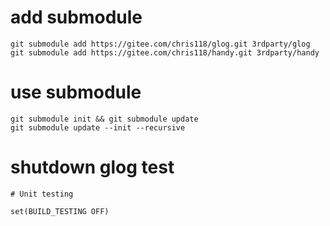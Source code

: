 # add submodule
```
git submodule add https://gitee.com/chris118/glog.git 3rdparty/glog
git submodule add https://gitee.com/chris118/handy.git 3rdparty/handy
```

# use submodule
```
git submodule init && git submodule update
git submodule update --init --recursive
```

# shutdown glog test
```
# Unit testing

set(BUILD_TESTING OFF)
```